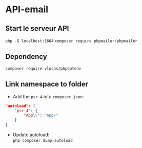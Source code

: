 # API-email

## Start le serveur API
`php -S localhost:1664`
`composer require phpmailer/phpmailer`

## Dependency
`composer require vlucas/phpdotenv`

## Link namespace to folder
- Add the `psr-4` into `composer.json`:
```json
"autoload": {
	"psr-4": {
		"App\\": "App/"
	}
}
```
- Update autoload:  
`php composer dump-autoload `